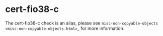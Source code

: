 cert-fio38-c
============

The cert-fio38-c check is an alias, please see
`misc-non-copyable-objects <misc-non-copyable-objects.html>`\_ for more
information.
